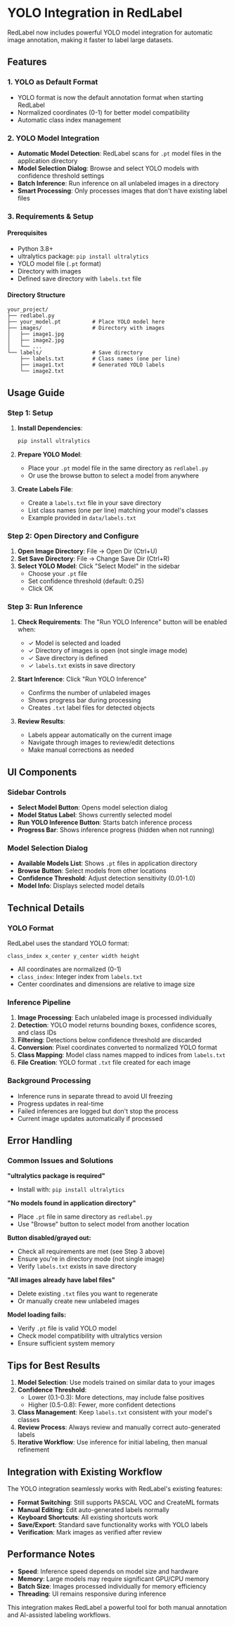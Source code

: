 # YOLO Integration in RedLabel

RedLabel now includes powerful YOLO model integration for automatic image annotation, making it faster to label large datasets.

## Features

### 1. YOLO as Default Format
- YOLO format is now the default annotation format when starting RedLabel
- Normalized coordinates (0-1) for better model compatibility
- Automatic class index management

### 2. YOLO Model Integration
- **Automatic Model Detection**: RedLabel scans for `.pt` model files in the application directory
- **Model Selection Dialog**: Browse and select YOLO models with confidence threshold settings
- **Batch Inference**: Run inference on all unlabeled images in a directory
- **Smart Processing**: Only processes images that don't have existing label files

### 3. Requirements & Setup

#### Prerequisites
- Python 3.8+
- ultralytics package: `pip install ultralytics`
- YOLO model file (`.pt` format)
- Directory with images
- Defined save directory with `labels.txt` file

#### Directory Structure
```
your_project/
├── redlabel.py
├── your_model.pt          # Place YOLO model here
├── images/                # Directory with images
│   ├── image1.jpg
│   ├── image2.jpg
│   └── ...
└── labels/                # Save directory
    ├── labels.txt         # Class names (one per line)
    ├── image1.txt         # Generated YOLO labels
    └── image2.txt
```

## Usage Guide

### Step 1: Setup
1. **Install Dependencies**:
   ```bash
   pip install ultralytics
   ```

2. **Prepare YOLO Model**:
   - Place your `.pt` model file in the same directory as `redlabel.py`
   - Or use the browse button to select a model from anywhere

3. **Create Labels File**:
   - Create a `labels.txt` file in your save directory
   - List class names (one per line) matching your model's classes
   - Example provided in `data/labels.txt`

### Step 2: Open Directory and Configure
1. **Open Image Directory**: File → Open Dir (Ctrl+U)
2. **Set Save Directory**: File → Change Save Dir (Ctrl+R)
3. **Select YOLO Model**: Click "Select Model" in the sidebar
   - Choose your `.pt` file
   - Set confidence threshold (default: 0.25)
   - Click OK

### Step 3: Run Inference
1. **Check Requirements**: The "Run YOLO Inference" button will be enabled when:
   - ✓ Model is selected and loaded
   - ✓ Directory of images is open (not single image mode)
   - ✓ Save directory is defined
   - ✓ `labels.txt` exists in save directory

2. **Start Inference**: Click "Run YOLO Inference"
   - Confirms the number of unlabeled images
   - Shows progress bar during processing
   - Creates `.txt` label files for detected objects

3. **Review Results**: 
   - Labels appear automatically on the current image
   - Navigate through images to review/edit detections
   - Make manual corrections as needed

## UI Components

### Sidebar Controls
- **Select Model Button**: Opens model selection dialog
- **Model Status Label**: Shows currently selected model
- **Run YOLO Inference Button**: Starts batch inference process
- **Progress Bar**: Shows inference progress (hidden when not running)

### Model Selection Dialog
- **Available Models List**: Shows `.pt` files in application directory
- **Browse Button**: Select models from other locations
- **Confidence Threshold**: Adjust detection sensitivity (0.01-1.0)
- **Model Info**: Displays selected model details

## Technical Details

### YOLO Format
RedLabel uses the standard YOLO format:
```
class_index x_center y_center width height
```
- All coordinates are normalized (0-1)
- `class_index`: Integer index from `labels.txt`
- Center coordinates and dimensions are relative to image size

### Inference Pipeline
1. **Image Processing**: Each unlabeled image is processed individually
2. **Detection**: YOLO model returns bounding boxes, confidence scores, and class IDs
3. **Filtering**: Detections below confidence threshold are discarded
4. **Conversion**: Pixel coordinates converted to normalized YOLO format
5. **Class Mapping**: Model class names mapped to indices from `labels.txt`
6. **File Creation**: YOLO format `.txt` file created for each image

### Background Processing
- Inference runs in separate thread to avoid UI freezing
- Progress updates in real-time
- Failed inferences are logged but don't stop the process
- Current image updates automatically if processed

## Error Handling

### Common Issues and Solutions

**"ultralytics package is required"**
- Install with: `pip install ultralytics`

**"No models found in application directory"**
- Place `.pt` file in same directory as `redlabel.py`
- Use "Browse" button to select model from another location

**Button disabled/grayed out:**
- Check all requirements are met (see Step 3 above)
- Ensure you're in directory mode (not single image)
- Verify `labels.txt` exists in save directory

**"All images already have label files"**
- Delete existing `.txt` files you want to regenerate
- Or manually create new unlabeled images

**Model loading fails:**
- Verify `.pt` file is valid YOLO model
- Check model compatibility with ultralytics version
- Ensure sufficient system memory

## Tips for Best Results

1. **Model Selection**: Use models trained on similar data to your images
2. **Confidence Threshold**: 
   - Lower (0.1-0.3): More detections, may include false positives
   - Higher (0.5-0.8): Fewer, more confident detections
3. **Class Management**: Keep `labels.txt` consistent with your model's classes
4. **Review Process**: Always review and manually correct auto-generated labels
5. **Iterative Workflow**: Use inference for initial labeling, then manual refinement

## Integration with Existing Workflow

The YOLO integration seamlessly works with RedLabel's existing features:
- **Format Switching**: Still supports PASCAL VOC and CreateML formats
- **Manual Editing**: Edit auto-generated labels normally
- **Keyboard Shortcuts**: All existing shortcuts work
- **Save/Export**: Standard save functionality works with YOLO labels
- **Verification**: Mark images as verified after review

## Performance Notes

- **Speed**: Inference speed depends on model size and hardware
- **Memory**: Large models may require significant GPU/CPU memory
- **Batch Size**: Images processed individually for memory efficiency
- **Threading**: UI remains responsive during inference

This integration makes RedLabel a powerful tool for both manual annotation and AI-assisted labeling workflows.

